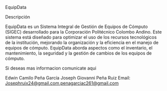 EquipData

Descripción

EquipData es un Sistema Integral de Gestión de Equipos de Cómputo (SIGEC) desarrollado para la Corporación Politécnico Colombo Andino. Este sistema está diseñado para optimizar el uso de los recursos tecnológicos de la institución, mejorando la organización y la eficiencia en el manejo de equipos de cómputo. EquipData aborda aspectos como el inventario, el mantenimiento, la seguridad y la gestión de cambios de los equipos de cómputo.

Si deseas mas informacion comunicate aqui

Edwin Camilo Peña García
Joseph Giovanni Peña Ruiz
Email: Josephruix24@gmail.com,penagarciac261@gmail.com